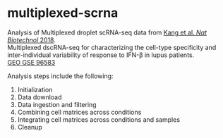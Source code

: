 # multiplexed-scrna
Analysis of Multiplexed droplet scRNA-seq data from [Kang et al. _Nat Biotechnol_ 2018](https://doi.org/10.1038/nbt.4042).  
Multiplexed dscRNA-seq for characterizing the cell-type specificity and inter-individual variability of response to IFN-β in lupus patients.  
[GEO GSE 96583 ](https://www.ncbi.nlm.nih.gov/geo/query/acc.cgi?acc=GSE96583)  

Analysis steps include the following:
1. Initialization
2. Data download
3. Data ingestion and filtering
4. Combining cell matrices across conditions
5. Integrating cell matrices across conditions and samples
6. Cleanup
